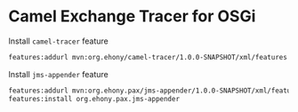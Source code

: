 # Camel Exchange Tracer for OSGi

Install `camel-tracer` feature
```bash
features:addurl mvn:org.ehony/camel-tracer/1.0.0-SNAPSHOT/xml/features
```

Install `jms-appender` feature
```bash
features:addurl mvn:org.ehony.pax/jms-appender/1.0.0-SNAPSHOT/xml/features
features:install org.ehony.pax.jms-appender
```
